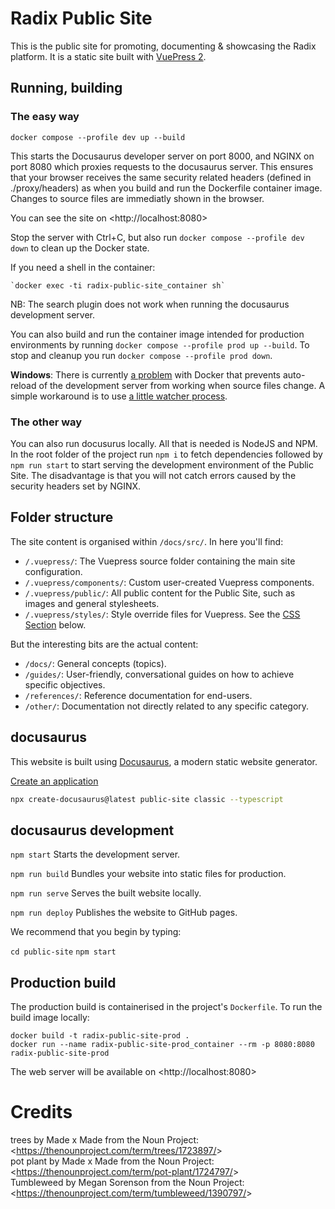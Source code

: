 # Radix Public Site

This is the public site for promoting, documenting & showcasing the Radix
platform. It is a static site built with [VuePress 2](https://v2.vuepress.vuejs.org/).

## Running, building

### The easy way

`docker compose --profile dev up --build`

This starts the Docusaurus developer server on port 8000, and NGINX on port 8080 which proxies requests to the docusaurus server. This ensures that your browser receives the same security related headers (defined in ./proxy/headers) as when you build and run the Dockerfile container image. Changes to source files are immediatly shown in the browser.

You can see the site on &lt;http://localhost:8080&gt;

Stop the server with Ctrl+C, but also run `docker compose --profile dev down` to clean up the
Docker state.

If you need a shell in the container:

    `docker exec -ti radix-public-site_container sh`

NB: The search plugin does not work when running the docusaurus development server.

You can also build and run the container image intended for production environments by running `docker compose --profile prod up --build`. To stop and cleanup you run `docker compose --profile prod down`.

**Windows**: There is currently [a
problem](https://github.com/docker/for-win/issues/56) with Docker that prevents
auto-reload of the development server from working when source files change. A
simple workaround is to use [a little watcher
process](https://github.com/FrodeHus/docker-windows-volume-watcher/releases).

### The other way

You can also run docusurus locally. All that is needed is NodeJS and NPM. In the root folder of the project run `npm i` to fetch dependencies followed by `npm run start` to start serving the development environment of the Public Site. The disadvantage is that you will not catch errors caused by the security headers set by NGINX.

## Folder structure

The site content is organised within `/docs/src/`. In here you'll find:

- `/.vuepress/`: The Vuepress source folder containing the main site configuration.
- `/.vuepress/components/`: Custom user-created Vuepress components.
- `/.vuepress/public/`: All public content for the Public Site, such as images and general stylesheets.
- `/.vuepress/styles/`: Style override files for Vuepress. See the [CSS Section](#CSS) below.

But the interesting bits are the actual content:

- `/docs/`: General concepts (topics).
- `/guides/`: User-friendly, conversational guides on how to achieve specific objectives.
- `/references/`: Reference documentation for end-users.
- `/other/`: Documentation not directly related to any specific category.

## docusaurus
This website is built using [Docusaurus](https://docusaurus.io/), a modern static website generator.

[Create an application](https://docusaurus.io/docs/installation)
```bash
npx create-docusaurus@latest public-site classic --typescript
```

## docusaurus development

`npm start`
Starts the development server.

`npm run build`
Bundles your website into static files for production.

`npm run serve`
Serves the built website locally.

`npm run deploy`
Publishes the website to GitHub pages.

We recommend that you begin by typing:

`cd public-site`
`npm start`

## Production build

The production build is containerised in the project's `Dockerfile`. To run the
build image locally:

    docker build -t radix-public-site-prod .
    docker run --name radix-public-site-prod_container --rm -p 8080:8080 radix-public-site-prod

The web server will be available on &lt;http://localhost:8080&gt;

# Credits

trees by Made x Made from the Noun Project: &lt;https://thenounproject.com/term/trees/1723897/&gt;  
pot plant by Made x Made from the Noun Project: &lt;https://thenounproject.com/term/pot-plant/1724797/&gt;  
Tumbleweed by Megan Sorenson from the Noun Project: &lt;https://thenounproject.com/term/tumbleweed/1390797/&gt;  
